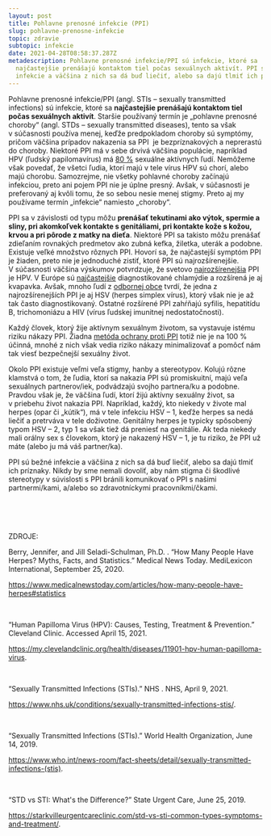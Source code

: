 ```yaml
---
layout: post
title: Pohlavne prenosné infekcie (PPI)
slug: pohlavne-prenosne-infekcie
topic: zdravie
subtopic: infekcie
date: 2021-04-28T08:58:37.287Z
metadescription: Pohlavne prenosné infekcie/PPI sú infekcie, ktoré sa
  najčastejšie prenášajú kontaktom tiel počas sexuálnych aktivít. PPI sú bežné
  infekcie a väčšina z nich sa dá buď liečiť, alebo sa dajú tlmiť ich príznaky.
---
```

Pohlavne prenosné infekcie/PPI (angl. STIs – sexually transmitted infections) sú infekcie, ktoré sa **najčastejšie prenášajú kontaktom tiel počas sexuálnych aktivít**. Staršie používaný termín je „pohlavne prenosné choroby“ (angl. STDs – sexually transmitted diseases), tento sa však v súčasnosti používa menej, keďže predpokladom choroby sú symptómy, pričom väčšina prípadov nakazenia sa PPI  je bezpríznakových a neprerastú do choroby. Niektoré PPI má v sebe drvivá väčšina populácie, napríklad HPV (ľudský papilomavírus) má [80 %](https://my.clevelandclinic.org/health/diseases/11901-hpv-human-papilloma-virus) sexuálne aktívnych ľudí. Nemôžeme však povedať, že všetci ľudia, ktorí majú v tele vírus HPV sú chorí, alebo majú chorobu. Samozrejme, nie všetky pohlavné choroby začínajú infekciou, preto ani pojem PPI nie je úplne presný. Avšak, v súčasnosti je preferovaný aj kvôli tomu, že so sebou nesie menej stigmy. Preto aj my používame termín „infekcie“ namiesto „choroby“. 

PPI sa v závislosti od typu môžu **prenášať tekutinami ako výtok, spermie a sliny, pri akomkoľvek kontakte s genitáliami, pri kontakte kože s kožou, krvou a pri pôrode z matky na dieťa**. Niektoré PPI sa takisto môžu prenášať zdieľaním rovnakých predmetov ako zubná kefka, žiletka, uterák a podobne. Existuje veľké množstvo rôznych PPI. Hovorí sa, že najčastejší symptóm PPI je žiaden, preto nie je jednoduché zistiť, ktoré PPI sú najrozšírenejšie. V súčasnosti väčšina výskumov potvrdzuje, že svetovo [najrozšírenejšia](https://my.clevelandclinic.org/health/diseases/11901-hpv-human-papilloma-virus.) PPI je HPV. V Európe sú [najčastejšie](https://www.ecdc.europa.eu/sites/portal/files/media/en/publications/Publications/201206-Sexually-Transmitted-Infections-Europe-2010.pdf) diagnostikované chlamýdie a rozšírená je aj kvapavka. Avšak, mnoho ľudí z [odbornej ](https://www.medicalnewstoday.com/articles/how-many-people-have-herpes#statistics)[obce](https://www.medicalnewstoday.com/articles/how-many-people-have-herpes#statistics) tvrdí, že jedna z najrozšírenejších PPI je aj HSV (herpes simplex vírus), ktorý však nie je až tak často diagnostikovaný. Ostatné rozšírené PPI zahŕňajú syfilis, hepatitídu B, trichomoniázu a HIV (vírus ľudskej imunitnej nedostatočnosti). 

<div class='f-zdravie box-post'>

Každý človek, ktorý žije aktívnym sexuálnym životom, sa vystavuje istému riziku nákazy PPI. Žiadna <a href="/prevencia-ppi">metóda ochrany proti PPI</a> totiž nie je na 100 % účinná, mnohé z nich však vedia riziko nákazy minimalizovať a pomôcť nám tak viesť bezpečnejší sexuálny život.

</div>

Okolo PPI existuje veľmi veľa stigmy, hanby a stereotypov. Kolujú rôzne klamstvá o tom, že ľudia, ktorí sa nakazia PPI sú promiskuitní, majú veľa sexuálnych partnerov/iek, podvádzajú svojho partnera/ku a podobne.  Pravdou však je, že väčšina ľudí, ktorí žijú aktívny sexuálny život, sa v priebehu život nakazia PPI. Napríklad, každý, kto niekedy v živote mal herpes (opar či „kútik“), má v tele infekciu HSV – 1, keďže herpes sa nedá liečiť a pretrváva v tele doživotne. Genitálny herpes je typicky spôsobený typom HSV – 2, typ 1 sa však tiež dá preniesť na genitálie. Ak teda niekedy mali orálny sex s človekom, ktorý je nakazený HSV – 1, je tu riziko, že PPI už máte (alebo ju má váš partner/ka). 

<div class='f-zdravie box-post'>

PPI sú bežné infekcie a väčšina z nich sa dá buď liečiť, alebo sa dajú tlmiť ich príznaky. Nikdy by sme nemali dovoliť, aby nám stigma či škodlivé stereotypy v súvislosti s PPI bránili komunikovať o PPI s našimi partnermi/kami, a/alebo so zdravotníckymi pracovníkmi/čkami.

</div>

<br>

<br>

<br>

<p class="important-text">ZDROJE:</p>

Berry, Jennifer, and Jill Seladi-Schulman, Ph.D. . “How Many People Have Herpes? Myths, Facts, and Statistics.” Medical News Today. MediLexicon International, September 25, 2020.

<https://www.medicalnewstoday.com/articles/how-many-people-have-herpes#statistics>

<br>

“Human Papilloma Virus (HPV): Causes, Testing, Treatment &amp; Prevention.” Cleveland Clinic. Accessed April 15, 2021. 

<https://my.clevelandclinic.org/health/diseases/11901-hpv-human-papilloma-virus>. 

<br>

“Sexually Transmitted Infections (STIs).” NHS . NHS, April 9, 2021. 

<https://www.nhs.uk/conditions/sexually-transmitted-infections-stis/>. 

<br>

“Sexually Transmitted Infections (STIs).” World Health Organization, June 14, 2019. 

<https://www.who.int/news-room/fact-sheets/detail/sexually-transmitted-infections-(stis)>. 

<br>

“STD vs STI: What's the Difference?” State Urgent Care, June 25, 2019. 

<https://starkvilleurgentcareclinic.com/std-vs-sti-common-types-symptoms-and-treatment/>.